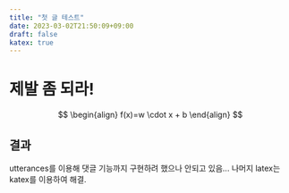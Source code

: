 ```yaml
---
title: "첫 글 테스트"
date: 2023-03-02T21:50:09+09:00
draft: false
katex: true
---
```

# 제발 좀 되라!
$$
\begin{align}
f(x)=w \cdot x + b
\end{align}
$$
## 결과
utterances를 이용해 댓글 기능까지 구현하려 했으나 안되고 있음... 나머지 latex는 katex를 이용하여 해결. 